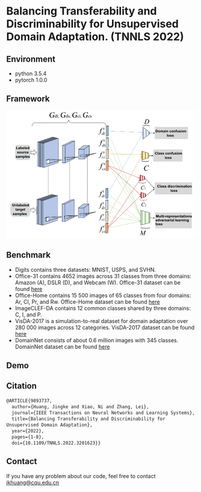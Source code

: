 # Balancing Transferability and Discriminability for Unsupervised Domain Adaptation. (TNNLS 2022)
## Environment
* python   3.5.4  
* pytorch  1.0.0  
## Framework
![image](https://github.com/J-k-Huang/DMAL/blob/main/framework.png)
## Benchmark
* Digits contains three datasets: MNIST, USPS, and SVHN. 
* Office-31 contains 4652 images across 31 classes from three domains: Amazon (A), DSLR (D), and Webcam (W). Office-31 dataset can be found [here](https://faculty.cc.gatech.edu/~judy/domainadapt/)
* Office-Home contains 15 500 images of 65 classes from four domains: Ar, Cl, Pr, and Rw. Office-Home dataset can be found [here](https://www.hemanthdv.org/officeHomeDataset.html)
* ImageCLEF-DA contains 12 common classes shared by three domains: C, I, and P.
* VisDA-2017 is a simulation-to-real dataset for domain adaptation over 280 000 images across 12 categories. VisDA-2017 dataset can be found [here](https://github.com/VisionLearningGroup/taskcv-2017-public)
* DomainNet consists of about 0.6 million images with 345 classes. DomainNet dataset can be found [here](http://ai.bu.edu/M3SDA/)  
## Demo  
## Citation  
```
@ARTICLE{9893737,
  author={Huang, Jingke and Xiao, Ni and Zhang, Lei},
  journal={IEEE Transactions on Neural Networks and Learning Systems}, 
  title={Balancing Transferability and Discriminability for Unsupervised Domain Adaptation}, 
  year={2022},
  pages={1-8},
  doi={10.1109/TNNLS.2022.3201623}}  
```
## Contact  
If you have any problem about our code, feel free to contact jkhuang@cqu.edu.cn

